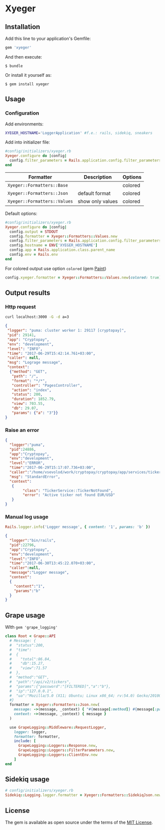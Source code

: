 # Xyeger

## Installation

Add this line to your application's Gemfile:

```ruby
gem 'xyeger'
```

And then execute:

    $ bundle

Or install it yourself as:

    $ gem install xyeger

## Usage

### Configuration

Add environments:
```bash
XYEGER_HOSTNAME='LoggerApplication' #f.e.: rails, sidekiq, sneakers
```

Add into initializer file:
```ruby
#config/initializers/xyeger.rb
Xyeger.configure do |config|
  config.filter_parameters = Rails.application.config.filter_parameters
end
```
|          Formatter           |   Description    | Options |
| ---------------------------- | ---------------- | ------- |
| `Xyeger::Formatters::Base`   |                  | colored |
| `Xyeger::Formatters::Json`   | default format   | colored |
| `Xyeger::Formatters::Values` | show only values | colored |

Default options:
```ruby
#config/initializers/xyeger.rb
Xyeger.configure do |config|
  config.output = STDOUT
  config.formatter = Xyeger::Formatters::Values.new
  config.filter_parameters = Rails.application.config.filter_parameters
  config.hostname = ENV['XYEGER_HOSTNAME']
  config.app = Rails.application.class.parent_name
  config.env = Rails.env
end
```

For colored output use option `colored` (gem [Paint](https://github.com/janlelis/paint))
```ruby
config.xyeger.formatter = Xyeger::Formatters::Values.new(colored: true)
```

## Output results

### Http request
```bash
curl localhost:3000 -G -d a=3
```
```json
{
 "logger": "puma: cluster worker 1: 29117 [cryptopay]",
 "pid": 29141,
 "app": "Cryptopay",
 "env": "development",
 "level": "INFO",
 "time": "2017-06-29T15:42:14.761+03:00",
 "caller": null,
 "msg": "Lograge message",
 "context":
  {"method": "GET",
   "path": "/",
   "format": "*/*",
   "controller": "PagesController",
   "action": "index",
   "status": 200,
   "duration": 1852.79,
   "view": 703.55,
   "db": 29.07,
   "params": {"a": "3"}}
}
```

### Raise an error
```json
{
  "logger":"puma",
  "pid":24886,
  "app":"Cryptopay",
  "env":"development",
  "level":"ERROR",
  "time":"2017-06-29T15:17:07.736+03:00",
  "caller":"/home/vsevolod/work/cryptopay/cryptopay/app/services/ticker_service.rb:159",
  "msg": "StandardError",
  "context":
   {
        "class": "TickerService::TickerNotFound",
        "error": "Active ticker not found EUR/USD"
   }
}
```

### Manual log usage
```ruby
Rails.logger.info('Logger message', { content: '1', params: 'b' })
```
```json
{
  "logger":"bin/rails",
  "pid":22796,
  "app":"Cryptopay",
  "env":"development",
  "level":"INFO",
  "time":"2017-06-30T13:45:22.070+03:00",
  "caller":null,
  "message":"Logger message",
  "context":
  {
    "content":"1",
    "params":"b"
  }
}

```

## Grape usage
WIth ```gem 'grape_logging'```
```ruby
class Root < Grape::API
  # Message: {
  #  "status":200,
  #  "time":
  #  {
  #    "total":86.84,
  #    "db":15.27,
  #    "view":71.57
  #  },
  #  "method":"GET",
  #  "path":"/api/v2/tickers",
  #  "params":{"password":"[FILTERED]","a":"b"},
  #  "ip":"127.0.0.1",
  #  "ua":"Mozilla/5.0 (X11; Ubuntu; Linux x86_64; rv:54.0) Gecko/20100101 Firefox/54.0"
  #}
  formatter = Xyeger::Formatters::Json.new(
    message: ->(message, _context) { "#{message[:method]} #{message[:path]}" },
    context: ->(message, _context) { message }
  )

  use GrapeLogging::Middleware::RequestLogger,
    logger: logger,
    formatter: formatter,
    include: [
      GrapeLogging::Loggers::Response.new,
      GrapeLogging::Loggers::FilterParameters.new,
      GrapeLogging::Loggers::ClientEnv.new
    ]
end
```

## Sidekiq usage

```ruby
# config/initializers/xyeger.rb
Sidekiq::Logging.logger.formatter = Xyeger::Formatters::SidekiqJson.new
```

## License

The gem is available as open source under the terms of the [MIT License](http://opensource.org/licenses/MIT).

